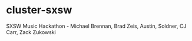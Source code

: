 cluster-sxsw
============

SXSW Music Hackathon - Michael Brennan, Brad Zeis, Austin, Soldner, CJ Carr, Zack Zukowski
